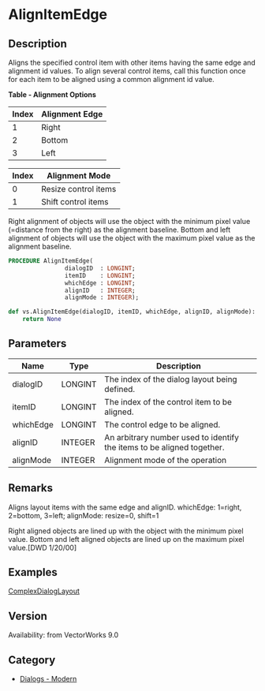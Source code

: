 # AlignItemEdge

## Description
Aligns the specified control item with other items having the same edge and alignment id values. To align several control items, call this function once for each item to be aligned using a common alignment id value.

**Table - Alignment Options**

| Index | Alignment Edge      |
|-------|--------------------|
| 1     | Right              |
| 2     | Bottom             |
| 3     | Left               |

| Index | Alignment Mode         |
|-------|-----------------------|
| 0     | Resize control items  |
| 1     | Shift control items   |


Right alignment of objects will use the object with the minimum pixel value (=distance from the right) as the alignment baseline. Bottom and left alignment of objects will use the object with the  maximum pixel value as the alignment baseline.

```pascal
PROCEDURE AlignItemEdge(
				dialogID  : LONGINT;
				itemID    : LONGINT;
				whichEdge : LONGINT;
				alignID   : INTEGER;
				alignMode : INTEGER);
```

```python
def vs.AlignItemEdge(dialogID, itemID, whichEdge, alignID, alignMode):
    return None
```

## Parameters
|Name|Type|Description|
|---|---|---|
|dialogID|LONGINT|The index of the dialog layout being defined.|
|itemID|LONGINT|The index of the control item to be aligned.|
|whichEdge|LONGINT|The control edge to be aligned.|
|alignID|INTEGER|An arbitrary number used to identify the items to be aligned together.|
|alignMode|INTEGER|Alignment mode of the operation|

## Remarks
Aligns layout items with the same edge and alignID. whichEdge: 1=right, 2=bottom, 3=left; alignMode: resize=0, shift=1

Right aligned objects are lined up with the object with the minimum pixel value. Bottom and left aligned objects are lined up on the maximum pixel value.[DWD 1/20/00]

## Examples
[ComplexDialogLayout](examples/ComplexDialogLayout.md)

## Version
Availability: from VectorWorks 9.0

## Category
* [Dialogs - Modern](../Categories/Dialogs%20-%20Modern.md)
